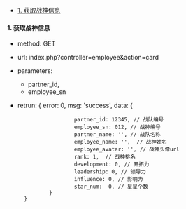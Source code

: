 * [1. 获取战神信息](#getInfo)

<h4 id='getInfo'>1. 获取战神信息</h4>

- method: GET
- url: index.php?controller=employee&action=card
- parameters: 
    - partner_id, 
    - employee_sn
- retrun: 
        {
             error: 0,
             msg: 'success',
             data: {

                        partner_id: 12345, // 战队编号
                        employee_sn: 012, // 战神编号
                        partner_name: '', // 战队名称
                        employee_name: '',  // 战神姓名
                        employee_avatar: '', // 战神头像url
                        rank: 1,  // 战神排名
                        development: 0, // 开拓力
                        leadership: 0, // 领导力
                        influence: 0, // 影响力
                        star_num:  0, // 星星个数
                }
        }

